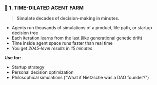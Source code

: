 ### 🚀 1. **TIME-DILATED AGENT FARM**

> **Simulate decades of decision-making in minutes.**

- Agents run thousands of simulations of a product, life path, or startup decision tree
- Each iteration learns from the last (like generational genetic drift)
- Time inside agent space runs faster than real time
- You get _2045-level results_ in _15 minutes_

**Use for:**

- Startup strategy
- Personal decision optimization
- Philosophical simulations ("What if Nietzsche was a DAO founder?")
